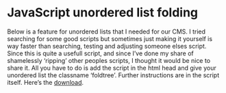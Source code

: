 <!--
  id: 279
  date: 2007-02-17
  modified: 2012-07-03
  slug: dhtml-list-fold
  type: post
  excerpt: <p>Below is a feature for unordered lists that I needed for our CMS. I tried searching for some good scripts but sometimes just making it yourself is way faster than searching, testing and adjusting someone elses script. Since this is quite a usefull script, and since I&#8217;ve done my share of shamelessly &#8216;ripping&#8217; other peoples [&hellip;]</p>
  categories: code, CSS, JavaScript
  tags: CMS
  inCv: 
  inPortfolio: 
  dateFrom: 
  dateTo: 
-->

# JavaScript unordered list folding

<p>Below is a feature for unordered lists that I needed for our CMS. I tried searching for some good scripts but sometimes just making it yourself is way faster than searching, testing and adjusting someone elses script. Since this is quite a usefull script, and since I&#8217;ve done my share of shamelessly &#8216;ripping&#8217; other peoples scripts, I thought it would be nice to share it. All you have to do is add the script in the html head and give your unordered list the classname &#8216;foldtree&#8217;. Further instructions are in the script itself. Here&#8217;s the <a href="https://res.cloudinary.com/dn1rmdjs5/image/upload/v1566568756/rv/treefolder.zip">download</a>.</p>
